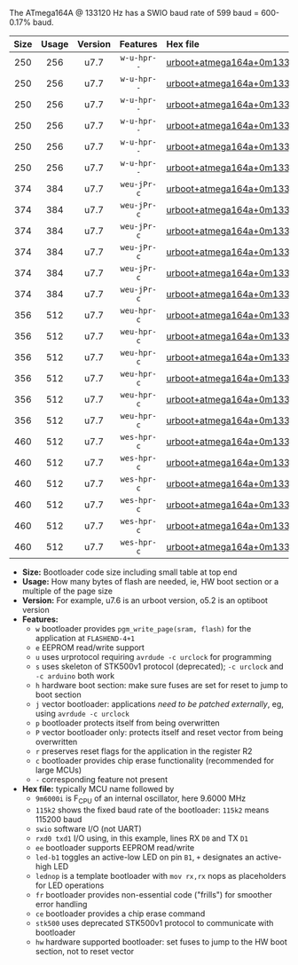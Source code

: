 The ATmega164A @ 133120 Hz has a SWIO baud rate of 599 baud = 600-0.17% baud.

|Size|Usage|Version|Features|Hex file|
|:-:|:-:|:-:|:-:|:--|
|250|256|u7.7|`w-u-hpr--`|[urboot+atmega164a+0m133120i++++0k6_swio_rxd0_txd1_led+b0_hw.hex](https://raw.githubusercontent.com/stefanrueger/urboot.hex/main/mcus/atmega164a/internal_oscillator/fint+0m133120_Hz/br++++0k6_bps/urboot+atmega164a+0m133120i++++0k6_swio_rxd0_txd1_led+b0_hw.hex)|
|250|256|u7.7|`w-u-hpr--`|[urboot+atmega164a+0m133120i++++0k6_swio_rxd0_txd1_led+b7_hw.hex](https://raw.githubusercontent.com/stefanrueger/urboot.hex/main/mcus/atmega164a/internal_oscillator/fint+0m133120_Hz/br++++0k6_bps/urboot+atmega164a+0m133120i++++0k6_swio_rxd0_txd1_led+b7_hw.hex)|
|250|256|u7.7|`w-u-hpr--`|[urboot+atmega164a+0m133120i++++0k6_swio_rxd0_txd1_lednop_hw.hex](https://raw.githubusercontent.com/stefanrueger/urboot.hex/main/mcus/atmega164a/internal_oscillator/fint+0m133120_Hz/br++++0k6_bps/urboot+atmega164a+0m133120i++++0k6_swio_rxd0_txd1_lednop_hw.hex)|
|250|256|u7.7|`w-u-hpr--`|[urboot+atmega164a+0m133120i++++0k6_swio_rxd2_txd3_led+b0_hw.hex](https://raw.githubusercontent.com/stefanrueger/urboot.hex/main/mcus/atmega164a/internal_oscillator/fint+0m133120_Hz/br++++0k6_bps/urboot+atmega164a+0m133120i++++0k6_swio_rxd2_txd3_led+b0_hw.hex)|
|250|256|u7.7|`w-u-hpr--`|[urboot+atmega164a+0m133120i++++0k6_swio_rxd2_txd3_led+b7_hw.hex](https://raw.githubusercontent.com/stefanrueger/urboot.hex/main/mcus/atmega164a/internal_oscillator/fint+0m133120_Hz/br++++0k6_bps/urboot+atmega164a+0m133120i++++0k6_swio_rxd2_txd3_led+b7_hw.hex)|
|250|256|u7.7|`w-u-hpr--`|[urboot+atmega164a+0m133120i++++0k6_swio_rxd2_txd3_lednop_hw.hex](https://raw.githubusercontent.com/stefanrueger/urboot.hex/main/mcus/atmega164a/internal_oscillator/fint+0m133120_Hz/br++++0k6_bps/urboot+atmega164a+0m133120i++++0k6_swio_rxd2_txd3_lednop_hw.hex)|
|374|384|u7.7|`weu-jPr-c`|[urboot+atmega164a+0m133120i++++0k6_swio_rxd0_txd1_ee_led+b0_fr_ce.hex](https://raw.githubusercontent.com/stefanrueger/urboot.hex/main/mcus/atmega164a/internal_oscillator/fint+0m133120_Hz/br++++0k6_bps/urboot+atmega164a+0m133120i++++0k6_swio_rxd0_txd1_ee_led+b0_fr_ce.hex)|
|374|384|u7.7|`weu-jPr-c`|[urboot+atmega164a+0m133120i++++0k6_swio_rxd0_txd1_ee_led+b7_fr_ce.hex](https://raw.githubusercontent.com/stefanrueger/urboot.hex/main/mcus/atmega164a/internal_oscillator/fint+0m133120_Hz/br++++0k6_bps/urboot+atmega164a+0m133120i++++0k6_swio_rxd0_txd1_ee_led+b7_fr_ce.hex)|
|374|384|u7.7|`weu-jPr-c`|[urboot+atmega164a+0m133120i++++0k6_swio_rxd0_txd1_ee_lednop_fr_ce.hex](https://raw.githubusercontent.com/stefanrueger/urboot.hex/main/mcus/atmega164a/internal_oscillator/fint+0m133120_Hz/br++++0k6_bps/urboot+atmega164a+0m133120i++++0k6_swio_rxd0_txd1_ee_lednop_fr_ce.hex)|
|374|384|u7.7|`weu-jPr-c`|[urboot+atmega164a+0m133120i++++0k6_swio_rxd2_txd3_ee_led+b0_fr_ce.hex](https://raw.githubusercontent.com/stefanrueger/urboot.hex/main/mcus/atmega164a/internal_oscillator/fint+0m133120_Hz/br++++0k6_bps/urboot+atmega164a+0m133120i++++0k6_swio_rxd2_txd3_ee_led+b0_fr_ce.hex)|
|374|384|u7.7|`weu-jPr-c`|[urboot+atmega164a+0m133120i++++0k6_swio_rxd2_txd3_ee_led+b7_fr_ce.hex](https://raw.githubusercontent.com/stefanrueger/urboot.hex/main/mcus/atmega164a/internal_oscillator/fint+0m133120_Hz/br++++0k6_bps/urboot+atmega164a+0m133120i++++0k6_swio_rxd2_txd3_ee_led+b7_fr_ce.hex)|
|374|384|u7.7|`weu-jPr-c`|[urboot+atmega164a+0m133120i++++0k6_swio_rxd2_txd3_ee_lednop_fr_ce.hex](https://raw.githubusercontent.com/stefanrueger/urboot.hex/main/mcus/atmega164a/internal_oscillator/fint+0m133120_Hz/br++++0k6_bps/urboot+atmega164a+0m133120i++++0k6_swio_rxd2_txd3_ee_lednop_fr_ce.hex)|
|356|512|u7.7|`weu-hpr-c`|[urboot+atmega164a+0m133120i++++0k6_swio_rxd0_txd1_ee_led+b0_fr_ce_hw.hex](https://raw.githubusercontent.com/stefanrueger/urboot.hex/main/mcus/atmega164a/internal_oscillator/fint+0m133120_Hz/br++++0k6_bps/urboot+atmega164a+0m133120i++++0k6_swio_rxd0_txd1_ee_led+b0_fr_ce_hw.hex)|
|356|512|u7.7|`weu-hpr-c`|[urboot+atmega164a+0m133120i++++0k6_swio_rxd0_txd1_ee_led+b7_fr_ce_hw.hex](https://raw.githubusercontent.com/stefanrueger/urboot.hex/main/mcus/atmega164a/internal_oscillator/fint+0m133120_Hz/br++++0k6_bps/urboot+atmega164a+0m133120i++++0k6_swio_rxd0_txd1_ee_led+b7_fr_ce_hw.hex)|
|356|512|u7.7|`weu-hpr-c`|[urboot+atmega164a+0m133120i++++0k6_swio_rxd0_txd1_ee_lednop_fr_ce_hw.hex](https://raw.githubusercontent.com/stefanrueger/urboot.hex/main/mcus/atmega164a/internal_oscillator/fint+0m133120_Hz/br++++0k6_bps/urboot+atmega164a+0m133120i++++0k6_swio_rxd0_txd1_ee_lednop_fr_ce_hw.hex)|
|356|512|u7.7|`weu-hpr-c`|[urboot+atmega164a+0m133120i++++0k6_swio_rxd2_txd3_ee_led+b0_fr_ce_hw.hex](https://raw.githubusercontent.com/stefanrueger/urboot.hex/main/mcus/atmega164a/internal_oscillator/fint+0m133120_Hz/br++++0k6_bps/urboot+atmega164a+0m133120i++++0k6_swio_rxd2_txd3_ee_led+b0_fr_ce_hw.hex)|
|356|512|u7.7|`weu-hpr-c`|[urboot+atmega164a+0m133120i++++0k6_swio_rxd2_txd3_ee_led+b7_fr_ce_hw.hex](https://raw.githubusercontent.com/stefanrueger/urboot.hex/main/mcus/atmega164a/internal_oscillator/fint+0m133120_Hz/br++++0k6_bps/urboot+atmega164a+0m133120i++++0k6_swio_rxd2_txd3_ee_led+b7_fr_ce_hw.hex)|
|356|512|u7.7|`weu-hpr-c`|[urboot+atmega164a+0m133120i++++0k6_swio_rxd2_txd3_ee_lednop_fr_ce_hw.hex](https://raw.githubusercontent.com/stefanrueger/urboot.hex/main/mcus/atmega164a/internal_oscillator/fint+0m133120_Hz/br++++0k6_bps/urboot+atmega164a+0m133120i++++0k6_swio_rxd2_txd3_ee_lednop_fr_ce_hw.hex)|
|460|512|u7.7|`wes-hpr-c`|[urboot+atmega164a+0m133120i++++0k6_swio_rxd0_txd1_ee_led+b0_fr_ce_stk500_hw.hex](https://raw.githubusercontent.com/stefanrueger/urboot.hex/main/mcus/atmega164a/internal_oscillator/fint+0m133120_Hz/br++++0k6_bps/urboot+atmega164a+0m133120i++++0k6_swio_rxd0_txd1_ee_led+b0_fr_ce_stk500_hw.hex)|
|460|512|u7.7|`wes-hpr-c`|[urboot+atmega164a+0m133120i++++0k6_swio_rxd0_txd1_ee_led+b7_fr_ce_stk500_hw.hex](https://raw.githubusercontent.com/stefanrueger/urboot.hex/main/mcus/atmega164a/internal_oscillator/fint+0m133120_Hz/br++++0k6_bps/urboot+atmega164a+0m133120i++++0k6_swio_rxd0_txd1_ee_led+b7_fr_ce_stk500_hw.hex)|
|460|512|u7.7|`wes-hpr-c`|[urboot+atmega164a+0m133120i++++0k6_swio_rxd0_txd1_ee_lednop_fr_ce_stk500_hw.hex](https://raw.githubusercontent.com/stefanrueger/urboot.hex/main/mcus/atmega164a/internal_oscillator/fint+0m133120_Hz/br++++0k6_bps/urboot+atmega164a+0m133120i++++0k6_swio_rxd0_txd1_ee_lednop_fr_ce_stk500_hw.hex)|
|460|512|u7.7|`wes-hpr-c`|[urboot+atmega164a+0m133120i++++0k6_swio_rxd2_txd3_ee_led+b0_fr_ce_stk500_hw.hex](https://raw.githubusercontent.com/stefanrueger/urboot.hex/main/mcus/atmega164a/internal_oscillator/fint+0m133120_Hz/br++++0k6_bps/urboot+atmega164a+0m133120i++++0k6_swio_rxd2_txd3_ee_led+b0_fr_ce_stk500_hw.hex)|
|460|512|u7.7|`wes-hpr-c`|[urboot+atmega164a+0m133120i++++0k6_swio_rxd2_txd3_ee_led+b7_fr_ce_stk500_hw.hex](https://raw.githubusercontent.com/stefanrueger/urboot.hex/main/mcus/atmega164a/internal_oscillator/fint+0m133120_Hz/br++++0k6_bps/urboot+atmega164a+0m133120i++++0k6_swio_rxd2_txd3_ee_led+b7_fr_ce_stk500_hw.hex)|
|460|512|u7.7|`wes-hpr-c`|[urboot+atmega164a+0m133120i++++0k6_swio_rxd2_txd3_ee_lednop_fr_ce_stk500_hw.hex](https://raw.githubusercontent.com/stefanrueger/urboot.hex/main/mcus/atmega164a/internal_oscillator/fint+0m133120_Hz/br++++0k6_bps/urboot+atmega164a+0m133120i++++0k6_swio_rxd2_txd3_ee_lednop_fr_ce_stk500_hw.hex)|

- **Size:** Bootloader code size including small table at top end
- **Usage:** How many bytes of flash are needed, ie, HW boot section or a multiple of the page size
- **Version:** For example, u7.6 is an urboot version, o5.2 is an optiboot version
- **Features:**
  + `w` bootloader provides `pgm_write_page(sram, flash)` for the application at `FLASHEND-4+1`
  + `e` EEPROM read/write support
  + `u` uses urprotocol requiring `avrdude -c urclock` for programming
  + `s` uses skeleton of STK500v1 protocol (deprecated); `-c urclock` and `-c arduino` both work
  + `h` hardware boot section: make sure fuses are set for reset to jump to boot section
  + `j` vector bootloader: applications *need to be patched externally*, eg, using `avrdude -c urclock`
  + `p` bootloader protects itself from being overwritten
  + `P` vector bootloader only: protects itself and reset vector from being overwritten
  + `r` preserves reset flags for the application in the register R2
  + `c` bootloader provides chip erase functionality (recommended for large MCUs)
  + `-` corresponding feature not present
- **Hex file:** typically MCU name followed by
  + `9m6000i` is F<sub>CPU</sub> of an internal oscillator, here 9.6000 MHz
  + `115k2` shows the fixed baud rate of the bootloader: `115k2` means 115200 baud
  + `swio` software I/O (not UART)
  + `rxd0 txd1` I/O using, in this example, lines RX `D0` and TX `D1`
  + `ee` bootloader supports EEPROM read/write
  + `led-b1` toggles an active-low LED on pin `B1`, `+` designates an active-high LED
  + `lednop` is a template bootloader with `mov rx,rx` nops as placeholders for LED operations
  + `fr` bootloader provides non-essential code ("frills") for smoother error handling
  + `ce` bootloader provides a chip erase command
  + `stk500` uses deprecated STK500v1 protocol to communicate with bootloader
  + `hw` hardware supported bootloader: set fuses to jump to the HW boot section, not to reset vector
